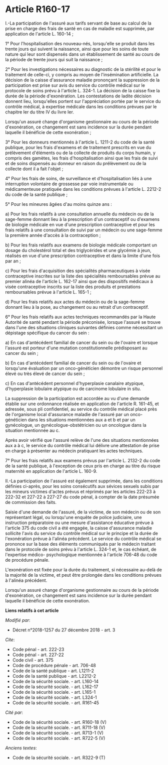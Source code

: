 # Article R160-17

I.-La participation de l'assuré aux tarifs servant de base au calcul de la prise en charge des frais de santé en cas de
maladie est supprimée, par application de l'article L. 160-14 ;

1° Pour l'hospitalisation des nouveau-nés, lorsqu'elle se produit dans les trente jours qui suivent la naissance, ainsi que
pour les soins de toute nature qui leur sont dispensés dans un établissement de santé au cours de la période de trente jours
qui suit la naissance ;

2° Pour les investigations nécessaires au diagnostic de la stérilité et pour le traitement de celle-ci, y compris au moyen de
l'insémination artificielle. La décision de la caisse d'assurance maladie prononçant la suppression de la participation est
prise sur avis du service du contrôle médical sur le protocole de soins prévu à l'article L. 324-1. La décision de la caisse
fixe la durée de la période d'exonération. Les contestations de ladite décision donnent lieu, lorsqu'elles portent sur
l'appréciation portée par le service du contrôle médical, à expertise médicale dans les conditions prévues par le chapitre
Ier du titre IV du livre Ier.

Lorsqu'un assuré change d'organisme gestionnaire au cours de la période d'exonération, ce changement est sans incidence sur
la durée pendant laquelle il bénéficie de cette exonération ;

3° Pour les donneurs mentionnés à l'article L. 1211-2 du code de la santé publique, pour les frais d'examens et de traitement
prescrits en vue du prélèvement d'éléments ou de la collecte de produits du corps humain, y compris des gamètes, les frais
d'hospitalisation ainsi que les frais de suivi et de soins dispensés au donneur en raison du prélèvement ou de la collecte
dont il a fait l'objet ;

4° Pour les frais de soins, de surveillance et d'hospitalisation liés à une interruption volontaire de grossesse par voie
instrumentale ou médicamenteuse pratiquée dans les conditions prévues à l'article L. 2212-2 du code de la santé publique ;

5° Pour les mineures âgées d'au moins quinze ans :

a) Pour les frais relatifs à une consultation annuelle du médecin ou de la sage-femme donnant lieu à la prescription d'un
contraceptif ou d'examens de biologie médicale en vue d'une prescription contraceptive et pour les frais relatifs à une
consultation de suivi par un médecin ou une sage-femme la première année d'accès à la contraception ;

b) Pour les frais relatifs aux examens de biologie médicale comportant un dosage du cholestérol total et des triglycérides et
une glycémie à jeun, réalisés en vue d'une prescription contraceptive et dans la limite d'une fois par an ;

c) Pour les frais d'acquisition des spécialités pharmaceutiques à visée contraceptive inscrites sur la liste des spécialités
remboursables prévue au premier alinéa de l'article L. 162-17 ainsi que des dispositifs médicaux à visée contraceptive
inscrits sur la liste des produits et prestations remboursables prévue à l'article L. 165-1 ;

d) Pour les frais relatifs aux actes du médecin ou de la sage-femme donnant lieu à la pose, au changement ou au retrait d'un
contraceptif.

6° Pour les frais relatifs aux actes techniques recommandés par la Haute Autorité de santé pendant la période préconisée,
lorsque l'assuré se trouve dans l'une des situations cliniques suivantes définies comme nécessitant un dépistage spécifique
du cancer du sein :

a) En cas d'antécédent familial de cancer du sein ou de l'ovaire et lorsque l'assuré est porteur d'une mutation
constitutionnelle prédisposant au cancer du sein ;

b) En cas d'antécédent familial de cancer du sein ou de l'ovaire et lorsqu'une évaluation par un onco-généticien démontre un
risque personnel élevé ou très élevé de cancer du sein ;

c) En cas d'antécédent personnel d'hyperplasie canalaire atypique, d'hyperplasie lobulaire atypique ou de carcinome lobulaire
in situ.

La suppression de la participation est accordée au vu d'une demande établie sur une ordonnance réalisée en application de
l'article R. 161-45, et adressée, sous pli confidentiel, au service du contrôle médical placé près de l'organisme local
d'assurance maladie de l'assuré par un onco-généticien dans les situations mentionnées aux a et b et par un gynécologue, un
gynécologue-obstétricien ou un oncologue dans la situation mentionnée au c.

Après avoir vérifié que l'assuré relève de l'une des situations mentionnées aux a à c, le service du contrôle médical lui
délivre une attestation de prise en charge à présenter au médecin pratiquant les actes techniques.

7° Pour les frais relatifs aux examens prévus par l'article L. 2132-2 du code de la santé publique, à l'exception de ceux
pris en charge au titre du risque maternité en application de l'article L. 160-9.

II.-La participation de l'assuré est également supprimée, dans les conditions définies ci-après, pour les soins consécutifs
aux sévices sexuels subis par les mineurs victimes d'actes prévus et réprimés par les articles 222-23 à 222-32 et 227-22 à
227-27 du code pénal, à compter de la date présumée de commission des faits.

Saisie d'une demande de l'assuré, de la victime, de son médecin ou de son représentant légal, ou lorsqu'une enquête de police
judiciaire, une instruction préparatoire ou une mesure d'assistance éducative prévue à l'article 375 du code civil a été
engagée, la caisse d'assurance maladie sollicite l'avis du service du contrôle médical sur le principe et la durée de
l'exonération prévue à l'alinéa précédent. Le service du contrôle médical se prononce sur la base des éléments communiqués
par le médecin traitant dans le protocole de soins prévu à l'article L. 324-1 et, le cas échéant, de l'expertise médico-
psychologique mentionnée à l'article 706-48 du code de procédure pénale.

L'exonération est fixée pour la durée du traitement, si nécessaire au-delà de la majorité de la victime, et peut être
prolongée dans les conditions prévues à l'alinéa précédent.

Lorsqu'un assuré change d'organisme gestionnaire au cours de la période d'exonération, ce changement est sans incidence sur
la durée pendant laquelle il bénéficie de cette exonération.

**Liens relatifs à cet article**

_Modifié par_:

  - Décret n°2018-1257 du 27 décembre 2018 - art. 3

_Cite_:

  - Code pénal - art. 222-23
  - Code pénal - art. 227-22
  - Code civil - art. 375
  - Code de procédure pénale - art. 706-48
  - Code de la santé publique - art. L1211-2
  - Code de la santé publique - art. L2212-2
  - Code de la sécurité sociale. - art. L160-14
  - Code de la sécurité sociale. - art. L162-17
  - Code de la sécurité sociale. - art. L165-1
  - Code de la sécurité sociale. - art. L324-1
  - Code de la sécurité sociale. - art. R161-45

_Cité par_:

  - Code de la sécurité sociale. - art. R160-18 (V)
  - Code de la sécurité sociale. - art. R711-18 (V)
  - Code de la sécurité sociale. - art. R713-1 (V)
  - Code de la sécurité sociale. - art. R722-5 (V)

_Anciens textes_:

  - Code de la sécurité sociale. - art. R322-9 (T)
